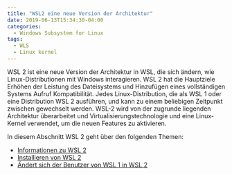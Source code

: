 ```yaml
---
title: "WSL2 eine neue Version der Architektur"
date: 2019-06-13T15:34:30-04:00
categories:
  - Windows Subsystem for Linux
tags:
  - WLS
  - Linux kernel
---
```

WSL 2 ist eine neue Version der Architektur in WSL, die sich ändern, wie Linux-Distributionen mit Windows interagieren. WSL 2 hat die Hauptziele Erhöhen der Leistung des Dateisystems und Hinzufügen eines vollständigen Systems Aufruf Kompatibilität. Jedes Linux-Distribution, die als WSL 1 oder eine Distribution WSL 2 ausführen, und kann zu einem beliebigen Zeitpunkt zwischen gewechselt werden. WSL-2 wird von der zugrunde liegenden Architektur überarbeitet und Virtualisierungstechnologie und eine Linux-Kernel verwendet, um die neuen Features zu aktivieren.

In diesem Abschnitt WSL 2 geht über den folgenden Themen:

   * [Informationen zu WSL 2](https://github.com/sybdata/blog/blob/master/_posts/Informationen-zu-WSL2.md)
   * [Installieren von WSL 2]()
   * [Ändert sich der Benutzer von WSL 1 in WSL 2]()
  
